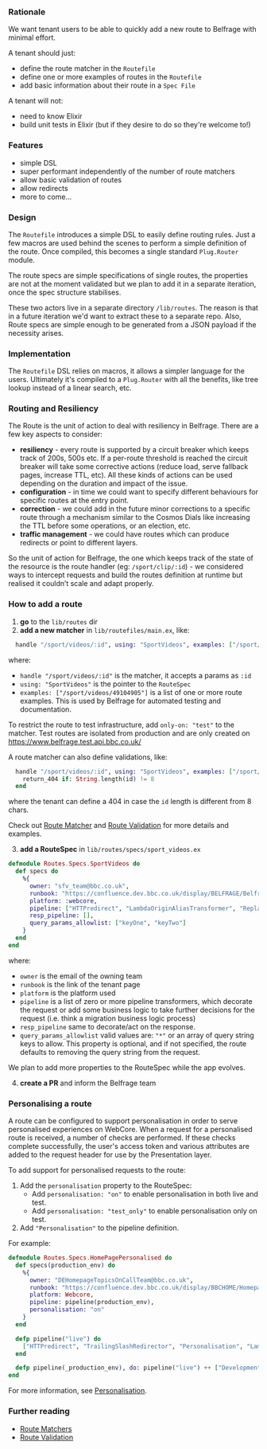 ### Rationale

We want tenant users to be able to quickly add a new route to Belfrage with minimal effort.

A tenant should just:
- define the route matcher in the `Routefile`
- define one or more examples of routes in the `Routefile`
- add basic information about their route in a `Spec File`

A tenant will not:
- need to know Elixir
- build unit tests in Elixir (but if they desire to do so they're welcome to!)

### Features
- simple DSL
- super performant independently of the number of route matchers
- allow basic validation of routes
- allow redirects
- more to come...

### Design 
The `Routefile` introduces a simple DSL to easily define routing rules. Just a few macros are used behind the scenes to perform a simple definition of the route. Once compiled, this becomes a single standard `Plug.Router` module.

The route specs are simple specifications of single routes, the properties are not at the moment validated but we plan to add it in a separate iteration, once the spec structure stabilises.

These two actors live in a separate directory `/lib/routes`. The reason is that in a future iteration we'd want to extract these to a separate repo. Also, Route specs are simple enough to be generated from a JSON payload if the necessity arises.

### Implementation

The `Routefile` DSL relies on macros, it allows a simpler language for the users. Ultimately it's compiled to a `Plug.Router` with all the benefits, like tree lookup instead of a linear search, etc.

### Routing and Resiliency

The Route is the unit of action to deal with resiliency in Belfrage. There are a few key aspects to consider: 
- **resiliency** - every route is supported by a circuit breaker which keeps track of 200s, 500s etc. If a per-route threshold is reached the circuit breaker will take some corrective actions (reduce load, serve fallback pages, increase TTL, etc). All these kinds of actions can be used depending on the duration and impact of the issue.
- **configuration** - in time we could want to specify different behaviours for specific routes at the entry point.
- **correction** - we could add in the future minor corrections to a specific route through a mechanism similar to the Cosmos Dials like increasing the TTL before some operations, or an election, etc.
- **traffic management** - we could have routes which can produce redirects or point to different layers.

So the unit of action for Belfrage, the one which keeps track of the state of the resource is the route handler (eg: `/sport/clip/:id`) - we considered ways to intercept requests and build the routes definition at runtime but realised it couldn’t scale and adapt properly.

### How to add a route
1. **go** to the `lib/routes` dir
2. **add a new matcher** in `lib/routefiles/main.ex`, like:
```elixir
  handle "/sport/videos/:id", using: "SportVideos", examples: ["/sport/videos/49104905"]
```
where:
- `handle "/sport/videos/:id"` is the matcher, it accepts a params as `:id`
- `using: "SportVideos"` is the pointer to the `RouteSpec`
-  `examples: ["/sport/videos/49104905"]` is a list of one or more route examples. This is used by Belfrage for automated testing and documentation.

To restrict the route to test infrastructure, add `only-on: "test"` to the matcher. Test routes are isolated from production and are only created on https://www.belfrage.test.api.bbc.co.uk/

A route matcher can also define validations, like:
```elixir
  handle "/sport/videos/:id", using: "SportVideos", examples: ["/sport/videos/49104905"] do
    return_404 if: String.length(id) != 8
  end
```
where the tenant can define a 404 in case the `id` length is different from 8 chars. 

Check out [Route Matcher](Types-of-Route-Matchers-in-Belfrage) and [Route Validation](Route-Validation-in-Belfrage) for more details and examples.

3. **add a RouteSpec** in `lib/routes/specs/sport_videos.ex`
```elixir
defmodule Routes.Specs.SportVideos do
  def specs do
    %{
      owner: "sfv_team@bbc.co.uk",
      runbook: "https://confluence.dev.bbc.co.uk/display/BELFRAGE/Belfrage+Run+Book",
      platform: :webcore,
      pipeline: ["HTTPredirect", "LambdaOriginAliasTransformer", "ReplayedTrafficTransformer"],
      resp_pipeline: [],
      query_params_allowlist: ["keyOne", "keyTwo"]
    }
  end
end
````
where:
- `owner` is the email of the owning team
- `runbook` is the link of the tenant page
- `platform` is the platform used
- `pipeline` is a list of zero or more pipeline transformers, which decorate the request or add some business logic to take further decisions for the request (i.e. think a migration business logic process)
- `resp_pipeline` same to decorate/act on the response.
- `query_params_allowlist` valid values are: `"*"` or an array of query string keys to allow. This property is optional, and if not specified, the route defaults to removing the query string from the request.

We plan to add more properties to the RouteSpec while the app evolves.

4. **create a PR** and inform the Belfrage team

### Personalising a route

A route can be configured to support personalisation in order to serve personalised experiences on WebCore. When a request for a personalised route is received, a number of checks are performed. If these checks complete successfully, the user's access token and various attributes are added to the request header for use by the Presentation layer. 

To add support for personalised requests to the route:
1. Add the `personalisation` property to the RouteSpec:
   * Add `personalisation: "on"` to enable personalisation in both live and test.
   * Add `personalisation: "test_only"` to enable personalisation only on test. 
1. Add `"Personalisation"` to the pipeline definition. 

For example:
```elixir
defmodule Routes.Specs.HomePagePersonalised do
  def specs(production_env) do
    %{
      owner: "DEHomepageTopicsOnCallTeam@bbc.co.uk",
      runbook: "https://confluence.dev.bbc.co.uk/display/BBCHOME/Homepage%20&%20Nations%20-%20WebCore%20-%20Runbook",
      platform: Webcore,
      pipeline: pipeline(production_env),
      personalisation: "on"
    }
  end

  defp pipeline("live") do
    ["HTTPredirect", "TrailingSlashRedirector", "Personalisation", "LambdaOriginAlias", "PlatformKillSwitch", "CircuitBreaker", "Language"]
  end

  defp pipeline(_production_env), do: pipeline("live") ++ ["DevelopmentRequests"]
end
```
For more information, see [Personalisation](https://github.com/bbc/belfrage/blob/master/docs/personalisation.md).

### Further reading

- [Route Matchers](Types-of-Route-Matchers-in-Belfrage)
- [Route Validation](Route-Validation-in-Belfrage)